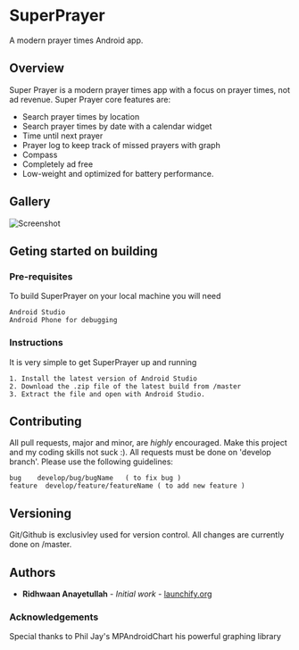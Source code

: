 # SuperPrayer
A modern prayer times Android app.

## Overview

Super Prayer is a modern prayer times app with a focus on prayer times, not ad revenue. Super Prayer core features are:

* Search prayer times by location
* Search prayer times by date with a calendar widget
* Time until next prayer
* Prayer log to keep track of missed prayers with graph
* Compass
* Completely ad free
* Low-weight and optimized for battery performance.
## Gallery


![Screenshot](https://imgur.com/a/Vd8Xw)



## Geting started on building
	
### Pre-requisites 
To build SuperPrayer on your local machine you will need

```
Android Studio
Android Phone for debugging
```

### Instructions

It is very simple to get SuperPrayer up and running

```
1. Install the latest version of Android Studio
2. Download the .zip file of the latest build from /master
3. Extract the file and open with Android Studio.
```
## Contributing

All pull requests, major and minor, are *highly* encouraged. Make this project and my coding skills not suck :). 
All requests must be done on 'develop branch'.
Please use the following guidelines:

```
bug    develop/bug/bugName   ( to fix bug )
feature  develop/feature/featureName ( to add new feature )
```

## Versioning

Git/Github is exclusivley used for version control. All changes are currently done on /master. 

## Authors

* **Ridhwaan Anayetullah** - *Initial work* - [launchify.org](https://github.com/RidhwaanDev)

### Acknowledgements

Special thanks to Phil Jay's MPAndroidChart his powerful graphing library



